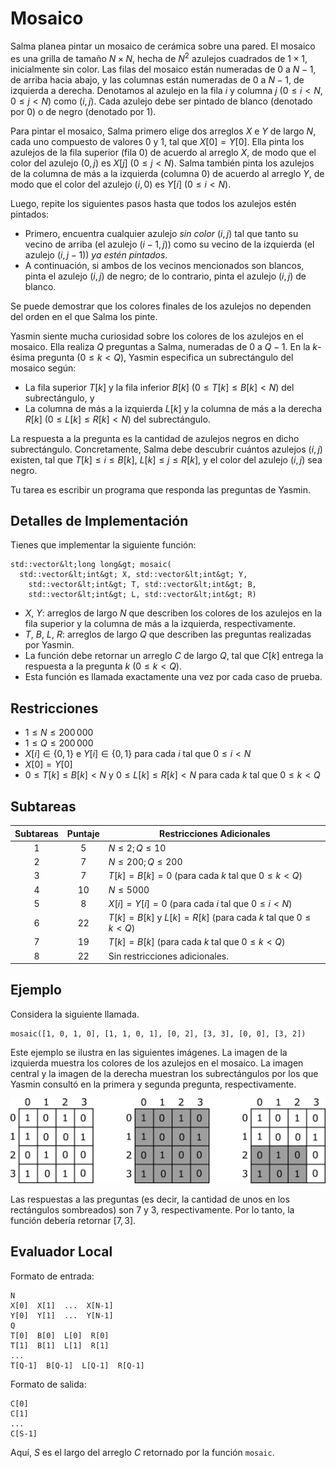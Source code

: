 # Mosaico

Salma planea pintar un mosaico de cerámica sobre una pared. El mosaico es una grilla de tamaño $N \times N$, hecha de $N^2$ azulejos cuadrados de $1 \times 1$, inicialmente sin color.
Las filas del mosaico están numeradas de $0$ a $N-1$, de arriba hacia abajo, y las columnas están numeradas de $0$ a $N-1$, de izquierda a derecha.
Denotamos al azulejo en la fila $i$ y columna $j$ ($0 \leq i < N$, $0 \leq j < N$) como $(i,j)$.
Cada azulejo debe ser pintado de blanco (denotado por $0$) o de negro (denotado por $1$).

Para pintar el mosaico, Salma primero elige dos arreglos $X$ e $Y$ de largo $N$, cada uno compuesto de valores $0$ y $1$, tal que $X[0] = Y[0]$.
Ella pinta los azulejos de la fila superior (fila $0$) de acuerdo al arreglo $X$, de modo que el color del azulejo $(0,j)$ es $X[j]$ ($0 \leq j < N$).
Salma también pinta los azulejos de la columna de más a la izquierda (columna $0$) de acuerdo al arreglo $Y$, de modo que el color del azulejo $(i,0)$ es $Y[i]$ ($0 \leq i < N$).

Luego, repite los siguientes pasos hasta que todos los azulejos estén pintados:
* Primero, encuentra cualquier azulejo *sin color* $(i,j)$ tal que tanto su vecino de arriba (el azulejo $(i-1,j)$) como su vecino de la izquierda (el azulejo $(i,j-1)$) *ya estén pintados*.
* A continuación, si ambos de los vecinos mencionados son blancos, pinta el azulejo $(i,j)$ de negro; de lo contrario, pinta el azulejo $(i,j)$ de blanco.

Se puede demostrar que los colores finales de los azulejos no dependen del orden en el que Salma los pinte.

Yasmin siente mucha curiosidad sobre los colores de los azulejos en el mosaico.
Ella realiza $Q$ preguntas a Salma, numeradas de $0$ a $Q-1$.
En la $k$-ésima pregunta ($0 \leq k < Q$), Yasmin especifica un subrectángulo del mosaico según:
* La fila superior $T[k]$ y la fila inferior $B[k]$ ($0 \leq T[k] \leq B[k] < N$) del subrectángulo, y
* La columna de más a la izquierda $L[k]$ y la columna de más a la derecha $R[k]$ ($0 \leq L[k] \leq R[k] < N$) del subrectángulo.
 
La respuesta a la pregunta es la cantidad de azulejos negros en dicho subrectángulo.
Concretamente, Salma debe descubrir cuántos azulejos $(i,j)$ existen, tal que $T[k] \leq i \leq B[k]$, $L[k] \leq j \leq R[k]$, y el color del azulejo $(i,j)$ sea negro.

Tu tarea es escribir un programa que responda las preguntas de Yasmin.

## Detalles de Implementación

Tienes que implementar la siguiente función:

```
std::vector&lt;long long&gt; mosaic(
  std::vector&lt;int&gt; X, std::vector&lt;int&gt; Y,
    std::vector&lt;int&gt; T, std::vector&lt;int&gt; B,
    std::vector&lt;int&gt; L, std::vector&lt;int&gt; R)
```

* $X$, $Y$: arreglos de largo $N$ que describen los colores de los azulejos en la fila superior y la columna de más a la izquierda, respectivamente.
* $T$, $B$, $L$, $R$: arreglos de largo $Q$ que describen las preguntas realizadas por Yasmin.
* La función debe retornar un arreglo $C$ de largo $Q$, tal que $C[k]$ entrega la respuesta a la pregunta $k$ ($0 \leq k < Q$).
* Esta función es llamada exactamente una vez por cada caso de prueba.

## Restricciones

* $1 \leq N \leq 200\,000$
* $1 \leq Q \leq 200\,000$
* $X[i] \in \{0, 1\}$ e $Y[i] \in \{0, 1\}$
 para cada $i$ tal que $0 \leq i < N$
* $X[0] = Y[0]$
* $0 \leq T[k] \leq B[k] < N$ y $0 \leq L[k] \leq R[k] < N$
 para cada $k$ tal que $0 \leq k < Q$

## Subtareas

| Subtareas | Puntaje  | Restricciones Adicionales |
| :-----: | :----: | ---------------------- |
| 1       | $5$    | $N \leq 2; Q \leq 10$
| 2       | $7$    | $N \leq 200; Q \leq 200$
| 3       | $7$    | $T[k] = B[k] = 0$ (para cada $k$ tal que $0 \leq k < Q$)
| 4       | $10$   | $N \leq 5000$
| 5       | $8$    | $X[i] = Y[i] = 0$ (para cada $i$ tal que $0 \leq i < N$)
| 6       | $22$   | $T[k] = B[k]$ y $L[k] = R[k]$ (para cada $k$ tal que $0 \leq k < Q$)
| 7       | $19$   | $T[k] = B[k]$ (para cada $k$ tal que $0 \leq k < Q$)
| 8       | $22$   | Sin restricciones adicionales.

## Ejemplo

Considera la siguiente llamada.

```
mosaic([1, 0, 1, 0], [1, 1, 0, 1], [0, 2], [3, 3], [0, 0], [3, 2])
```

Este ejemplo se ilustra en las siguientes imágenes.
La imagen de la izquierda muestra los colores de los azulejos en el mosaico.
La imagen central y la imagen de la derecha muestran los subrectángulos por los que Yasmin consultó en la primera y segunda pregunta, respectivamente.

![](example.png "550")

Las respuestas a las preguntas (es decir, la cantidad de unos en los rectángulos sombreados) son 7 y 3, respectivamente. Por lo tanto, la función debería retornar $[7,3]$.

## Evaluador Local

Formato de entrada:

```
N
X[0]  X[1]  ...  X[N-1]
Y[0]  Y[1]  ...  Y[N-1]
Q
T[0]  B[0]  L[0]  R[0]
T[1]  B[1]  L[1]  R[1]
...
T[Q-1]  B[Q-1]  L[Q-1]  R[Q-1]
```

Formato de salida:

```
C[0]
C[1]
...
C[S-1]
```

Aquí, $S$ es el largo del arreglo $C$ retornado por la función `mosaic`.
